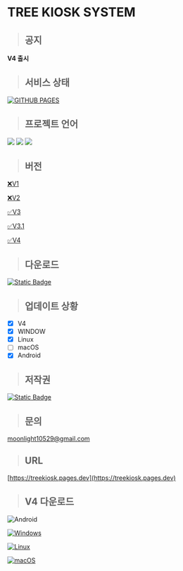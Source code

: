 # TREE KIOSK SYSTEM

> ## 공지

**V4 출시** 

> ## 서비스 상태

[![GITHUB PAGES](https://github.com/treeentertainment/KIOSK/actions/workflows/deploy.yml/badge.svg?branch=main)](https://github.com/treeentertainment/KIOSK/actions/workflows/deploy.yml)

> ## 프로젝트 언어

<img src="https://img.shields.io/badge/html5-E34F26?style=for-the-badge&logo=html5&logoColor=white">
<img src="https://img.shields.io/badge/javascript-F7DF1E?style=for-the-badge&logo=javascript&logoColor=white">
<img src="https://img.shields.io/badge/css-1572B6?style=for-the-badge&logo=css3&logoColor=white">

> ## 버전

[❌V1](https://github.com/treeentertainment/KIOSK/tree/main/V1)

[❌V2](https://github.com/treeentertainment/KIOSK/tree/main/V2)

[✅V3](https://github.com/treeentertainment/KIOSK/tree/main/V3)

[✅V3.1](https://github.com/treeentertainment/KIOSK/tree/main/V3.1)

[✅️V4](https://github.com/treeentertainment/KIOSK/tree/main/V4)

> ## 다운로드

[![Static Badge](https://img.shields.io/badge/download-latest-blue?style=for-the-badge&logo=github)
](https://github.com/treeentertainment/KIOSK/releases/latest)

> ## 업데이트 상황

 - [X] V4
 - [X] WINDOW
 - [x] Linux
 - [ ] macOS
 - [X] Android

> ## 저작권

[![Static Badge](https://img.shields.io/badge/Q-green?style=for-the-badge&logo=github)
](https://github.com/202420505)

> ## 문의

[moonlight10529@gmail.com](mailto:moonlight10529@gmail.com)

> ## URL

[https://treekiosk.pages.dev](https://treekiosk.pages.dev)

> ## V4 다운로드

![Android](https://img.shields.io/badge/Android-green?style=for-the-badge&logo=android&logoColor=white&color=%233DDC84&link=https://github.com/treeentertainment/KIOSK/releases/download/V4/app-release.apk)

[![Windows](https://img.shields.io/badge/Windows-0078D6?style=for-the-badge&logo=windows&logoColor=white)](https://github.com/treeentertainment/KIOSK/releases/download/V4/TREE.KIOSK.V4-4.0.0.exe) 

[![Linux](https://img.shields.io/badge/Linux-FCC624?style=for-the-badge&logo=linux&logoColor=black)](https://github.com/treeentertainment/KIOSK/releases/download/V4/TREE.KIOSK.V4-4.0.0.AppImage)

[![macOS](https://img.shields.io/badge/mac%20os-000000?style=for-the-badge&logo=apple&logoColor=white)](https://github.com/treeentertainment/KIOSK/releases/download/V4/TREE.KIOSK.V4-4.0.0.dmg) 
